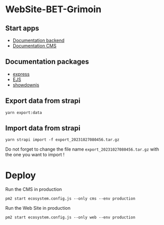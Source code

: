 # WebSite-BET-Grimoin
## Start apps
- [Documentation backend](./src/backend/README.md)
- [Documentation CMS](./src/cms/README.md)

## Documentation packages
- [express](https://expressjs.com/en/4x/api.htm)
- [EJS](https://ejs.co/#docs)
- [showdownjs](https://github.com/showdownjs/showdown)

## Export data from strapi
```
yarn export:data

```
## Import data from strapi
```
yarn strapi import -f export_20231027080456.tar.gz

```
Do not forget to change the file name `export_20231027080456.tar.gz` with the one you want to import !

# Deploy
Run the CMS in production
```
pm2 start ecosystem.config.js --only cms --env production
```

Run the Web Site in production
```
pm2 start ecosystem.config.js --only web --env production
```